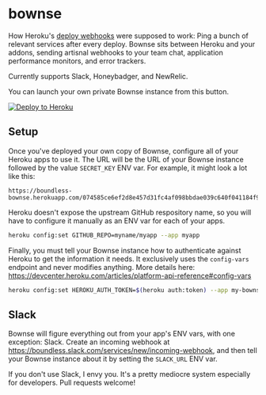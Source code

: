 # bownse
How Heroku's [deploy webhooks](https://devcenter.heroku.com/articles/deploy-hooks#http-post-hook) were supposed to work: Ping a bunch of relevant services after every deploy. Bownse sits between Heroku and your addons, sending artisnal webhooks to your team chat, application performance monitors, and error trackers.

Currently supports Slack, Honeybadger, and NewRelic.

You can launch your own private Bownse instance from this button.

[![Deploy to Heroku](https://www.herokucdn.com/deploy/button.png)](https://heroku.com/deploy)

## Setup

Once you've deployed your own copy of Bownse, configure all of your Heroku apps to use it. The URL will be the URL of your Bownse instance followed by the value `SECRET_KEY` ENV var. For example, it might look a lot like this:

```
https://boundless-bownse.herokuapp.com/074585ce6ef2d8e457d31fc4af098bbdae039c640f041184f9b2488d60e19012
```

Heroku doesn't expose the upstream GitHub respository name, so you will have to configure it manually as an ENV var for each of your apps.

```bash
heroku config:set GITHUB_REPO=myname/myapp --app myapp
```

Finally, you must tell your Bownse instance how to authenticate against Heroku to get the information it needs. It exclusively uses the `config-vars` endpoint and never modifies anything. More details here: https://devcenter.heroku.com/articles/platform-api-reference#config-vars

```bash
heroku config:set HEROKU_AUTH_TOKEN=$(heroku auth:token) --app my-bownse-instance
```

## Slack

Bownse will figure everything out from your app's ENV vars, with one exception: Slack. Create an incoming webhook at https://boundless.slack.com/services/new/incoming-webhook, and then tell your Bownse instance about it by setting the `SLACK_URL` ENV var.

If you don't use Slack, I envy you. It's a pretty mediocre system especially for developers. Pull requests welcome!
